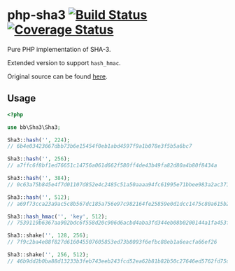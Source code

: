 # php-sha3   [![Build Status](https://app.travis-ci.com/danielmarschall/php-sha3.svg?branch=master)](https://app.travis-ci.com/github/danielmarschall/php-sha3/) [![Coverage Status](https://coveralls.io/repos/github/danielmarschall/php-sha3/badge.svg)](https://coveralls.io/github/danielmarschall/php-sha3)

Pure PHP implementation of SHA-3.

Extended version to support `hash_hmac`.

Original source can be found [here](https://github.com/0xbb/php-sha3).

## Usage

```php
<?php 

use bb\Sha3\Sha3;

Sha3::hash('', 224);
// 6b4e03423667dbb73b6e15454f0eb1abd4597f9a1b078e3f5b5a6bc7

Sha3::hash('', 256);
// a7ffc6f8bf1ed76651c14756a061d662f580ff4de43b49fa82d80a4b80f8434a

Sha3::hash('', 384);
// 0c63a75b845e4f7d01107d852e4c2485c51a50aaaa94fc61995e71bbee983a2ac3713831264adb47fb6bd1e058d5f004

Sha3::hash('', 512);
// a69f73cca23a9ac5c8b567dc185a756e97c982164fe25859e0d1dcc1475c80a615b2123af1f5f94c11e3e9402c3ac558f500199d95b6d3e301758586281dcd26

Sha3::hash_hmac('', 'key', 512);
// 7539119b6367aa902bdc6f558d20c906d6acbd4aba3fd344eb08b0200144a1fa453ff6e7919962358be53f6db2a320d1852c52a3dea3e907070775f7a91f1282

Sha3::shake('', 128, 256);
// 7f9c2ba4e88f827d616045507605853ed73b8093f6efbc88eb1a6eacfa66ef26

Sha3::shake('', 256, 512);
// 46b9dd2b0ba88d13233b3feb743eeb243fcd52ea62b81b82b50c27646ed5762fd75dc4ddd8c0f200cb05019d67b592f6fc821c49479ab48640292eacb3b7c4be
